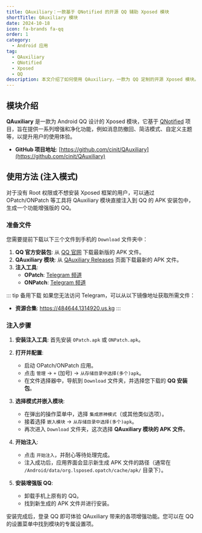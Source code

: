 ```yaml
---
title: QAuxiliary：一款基于 QNotified 的开源 QQ 辅助 Xposed 模块
shortTitle: QAuxiliary 模块
date: 2024-10-18
icon: fa-brands fa-qq
order: 1
category:
  - Android 应用
tag:
  - QAuxiliary
  - QNotified
  - Xposed
  - QQ
description: 本文介绍了如何使用 QAuxiliary，一款为 QQ 定制的开源 Xposed 模块。通过 OPatch 等工具将其注入到 QQ 安装包中，可以实现消息防撤回、净化界面等多种增强功能。
---
```


## 模块介绍

**QAuxiliary** 是一款为 Android QQ 设计的 Xposed 模块，它基于 [QNotified](https://github.com/QNotified/QNotified) 项目，旨在提供一系列增强和净化功能，例如消息防撤回、简洁模式、自定义主题等，以提升用户的使用体验。

- **GitHub 项目地址**: [https://github.com/cinit/QAuxiliary](https://github.com/cinit/QAuxiliary)

## 使用方法 (注入模式)

对于没有 Root 权限或不想安装 Xposed 框架的用户，可以通过 OPatch/ONPatch 等工具将 QAuxiliary 模块直接注入到 QQ 的 APK 安装包中，生成一个功能增强版的 QQ。

### 准备文件

您需要提前下载以下三个文件到手机的 `Download` 文件夹中：
1.  **QQ 官方安装包**: 从 [QQ 官网](https://im.qq.com/index) 下载最新版的 APK 文件。
2.  **QAuxiliary 模块**: 从 [QAuxiliary Releases](https://github.com/cinit/QAuxiliary/releases) 页面下载最新的 APK 文件。
3.  **注入工具**:
    - **OPatch**: [Telegram 频道](https://t.me/QToolCI/268)
    - **ONPatch**: [Telegram 频道](https://t.me/NPatch/159)

::: tip 备用下载
如果您无法访问 Telegram，可以从以下镜像地址获取所需文件：
- **资源合集**: <https://484644.1314920.us.kg>
:::

### 注入步骤

1.  **安装注入工具**: 首先安装 `OPatch.apk` 或 `ONPatch.apk`。

2.  **打开并配置**:
    - 启动 OPatch/ONPatch 应用。
    - 点击 `管理` → `+` (加号) → `从存储目录中选择(多个)apk`。
    - 在文件选择器中，导航到 `Download` 文件夹，并选择您下载的 **QQ 安装包**。

3.  **选择模式并嵌入模块**:
    - 在弹出的操作菜单中，选择 `集成原神模式`（或其他类似选项）。
    - 接着选择 `嵌入模块` → `从存储目录中选择(多个)apk`。
    - 再次进入 `Download` 文件夹，这次选择 **QAuxiliary 模块的 APK 文件**。

4.  **开始注入**:
    - 点击 `开始注入`，并耐心等待处理完成。
    - 注入成功后，应用界面会显示新生成 APK 文件的路径（通常在 `/Android/data/org.lsposed.opatch/cache/apk/` 目录下）。

5.  **安装增强版 QQ**:
    - 卸载手机上原有的 QQ。
    - 找到新生成的 APK 文件并进行安装。

安装完成后，登录 QQ 即可体验 QAuxiliary 带来的各项增强功能。您可以在 QQ 的设置菜单中找到模块的专属设置项。